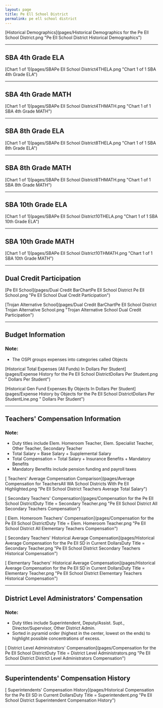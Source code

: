 ```yaml
---
layout: page
title: Pe Ell School District
permalink: pe ell school district
---
```



[Historical Demographics](pages/Historical Demographics for the Pe Ell School District.png "Pe Ell School District Historical Demographics")

___

## SBA 4th Grade ELA

[Chart 1 of 1](pages/SBAPe Ell School District4THELA.png "Chart 1 of 1 SBA 4th Grade ELA")


___

## SBA 4th Grade MATH

[Chart 1 of 1](pages/SBAPe Ell School District4THMATH.png "Chart 1 of 1 SBA 4th Grade MATH")


___

## SBA 8th Grade ELA

[Chart 1 of 1](pages/SBAPe Ell School District8THELA.png "Chart 1 of 1 SBA 8th Grade ELA")


___

## SBA 8th Grade MATH

[Chart 1 of 1](pages/SBAPe Ell School District8THMATH.png "Chart 1 of 1 SBA 8th Grade MATH")


___

## SBA 10th Grade ELA

[Chart 1 of 1](pages/SBAPe Ell School District10THELA.png "Chart 1 of 1 SBA 10th Grade ELA")


___

## SBA 10th Grade MATH

[Chart 1 of 1](pages/SBAPe Ell School District10THMATH.png "Chart 1 of 1 SBA 10th Grade MATH")


___

## Dual Credit Participation

[Pe Ell School](pages/Dual Credit BarChartPe Ell School District Pe Ell School.png "Pe Ell School Dual Credit Participation")

[Trojan Alternative School](pages/Dual Credit BarChartPe Ell School District Trojan Alternative School.png "Trojan Alternative School Dual Credit Participation")


___

## Budget Information
### Note:
- The OSPI groups expenses into categories called Objects

[Historical Total Expenses (All Funds) In Dollars Per Student](pages/Expense History for the Pe Ell School DistrictDollars Per Student.png " Dollars Per Student")

[Historical Gen Fund Expenses By Objects In Dollars Per Student](pages/Expense History by Objects for the Pe Ell School DistrictDollars Per StudentLine.png " Dollars Per Student")


___

## Teachers' Compensation Information
### Note:
- Duty titles include Elem. Homeroom Teacher, Elem. Specialist Teacher, Other Teacher, Secondary Teacher
- Total Salary = Base Salary + Supplemental Salary
- Total Compensation = Total Salary + Insurance Benefits + Mandatory Benefits
- Mandatory Benefits include pension funding and payroll taxes

[ Teachers' Average Compensation Comparison](pages/Average Compensation for TeachersAll WA School Districts With Pe Ell Highlighted.png "Pe Ell School District Teachers Average Total Salary")

[ Secondary Teachers' Compensation](pages/Compensation for the Pe Ell School DistrictDuty Title = Secondary Teacher.png "Pe Ell School District All Secondary Teachers Compensation")

[ Elem. Homeroom Teachers' Compensation](pages/Compensation for the Pe Ell School DistrictDuty Title = Elem. Homeroom Teacher.png "Pe Ell School District All Elementary Teachers Compensation")

[ Secondary Teachers' Historical Average Compensation](pages/Historical Average Compensation for the Pe Ell SD in Current DollarsDuty Title = Secondary Teacher.png "Pe Ell School District Secondary Teachers Historical Compensation")

[ Elementary Teachers' Historical Average Compensation](pages/Historical Average Compensation for the Pe Ell SD in Current DollarsDuty Title = Elementary Teacher.png "Pe Ell School District Elementary Teachers Historical Compensation")


___

## District Level Administrators' Compensation

### Note:
- Duty titles include Superintendent, Deputy/Assist. Supt., Director/Supervisor, Other District Admin.
- Sorted in pyramid order (highest in the center, lowest on the ends) to highlight possible concentrations of excess.

[ District Level Administrators' Compensation](pages/Compensation for the Pe Ell School DistrictDuty Title = District Level Administrators.png "Pe Ell School District District Level Administrators Compensation")


___

## Superintendents' Compensation History

[ Superintendents' Compensation History](pages/Historical Compensation for the Pe Ell SD in Current DollarsDuty Title = Superintendent.png "Pe Ell School District Superintendent Compensation History")

